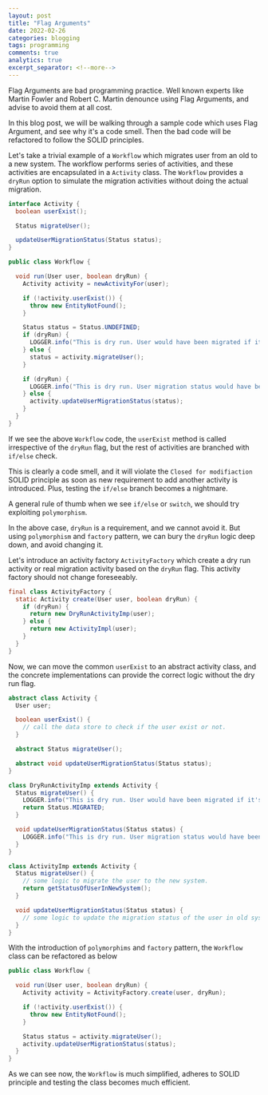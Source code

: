 ```yaml
---
layout: post 
title: "Flag Arguments"
date: 2022-02-26 
categories: blogging 
tags: programming
comments: true 
analytics: true 
excerpt_separator: <!--more-->
---
```


Flag Arguments are bad programming practice. Well known experts like Martin Fowler and Robert C. Martin denounce using
Flag Arguments, and advise to avoid them at all cost.

In this blog post, we will be walking through a sample code which uses Flag Argument, and see why it's a code smell.
Then the bad code will be refactored to follow the SOLID principles.

<!--more-->

Let's take a trivial example of a `Workflow` which migrates user from an old to a new system. The workflow performs
series of activities, and these activities are encapsulated in a `Activity` class. The `Workflow` provides a `dryRun`
option to simulate the migration activities without doing the actual migration.

```java
interface Activity {
  boolean userExist();

  Status migrateUser();

  updateUserMigrationStatus(Status status);
}

public class Workflow {

  void run(User user, boolean dryRun) {
    Activity activity = newActivityFor(user);

    if (!activity.userExist()) {
      throw new EntityNotFound();
    }

    Status status = Status.UNDEFINED;
    if (dryRun) {
      LOGGER.info("This is dry run. User would have been migrated if it's an actual run");
    } else {
      status = activity.migrateUser();
    }

    if (dryRun) {
      LOGGER.info("This is dry run. User migration status would have been updated if it's an actual run");
    } else {
      activity.updateUserMigrationStatus(status);
    }
  }
}
```

If we see the above `Workflow` code, the `userExist` method is called irrespective of the `dryRun` flag, but the rest of
activities are branched with `if/else` check.

This is clearly a code smell, and it will violate the `Closed for modifiaction` SOLID principle as soon as new
requirement to add another activity is introduced. Plus, testing the `if/else` branch becomes a nightmare.

A general rule of thumb when we see `if/else` or `switch`, we should try exploiting `polymorphism`.

In the above case, `dryRun` is a requirement, and we cannot avoid it. But using `polymorphism` and `factory` pattern, we
can bury the `dryRun` logic deep down, and avoid changing it.

Let's introduce an activity factory `ActivityFactory` which create a dry run activity or real migration activity based
on the `dryRun` flag. This activity factory should not change foreseeably.

```java
final class ActivityFactory {
  static Activity create(User user, boolean dryRun) {
    if (dryRun) {
      return new DryRunActivityImp(user);
    } else {
      return new ActivityImpl(user);
    }
  }
} 
```

Now, we can move the common `userExist` to an abstract activity class, and the concrete implementations can provide the
correct logic without the dry run flag.

```java
abstract class Activity {
  User user;

  boolean userExist() {
    // call the data store to check if the user exist or not. 
  }

  abstract Status migrateUser();

  abstract void updateUserMigrationStatus(Status status);
}
```

```java
class DryRunActivityImp extends Activity {
  Status migrateUser() {
    LOGGER.info("This is dry run. User would have been migrated if it's an actual run");
    return Status.MIGRATED;
  }

  void updateUserMigrationStatus(Status status) {
    LOGGER.info("This is dry run. User migration status would have been updated if it's an actual run");
  }
}
```

```java
class ActivityImp extends Activity {
  Status migrateUser() {
    // some logic to migrate the user to the new system.
    return getStatusOfUserInNewSystem();
  }

  void updateUserMigrationStatus(Status status) {
    // some logic to update the migration status of the user in old system. 
  }
}
```

With the introduction of `polymorphims` and `factory` pattern, the `Workflow` class can be refactored as below

```java
public class Workflow {

  void run(User user, boolean dryRun) {
    Activity activity = ActivityFactory.create(user, dryRun);

    if (!activity.userExist()) {
      throw new EntityNotFound();
    }

    Status status = activity.migrateUser();
    activity.updateUserMigrationStatus(status);
  }
}
```

As we can see now, the `Workflow` is much simplified, adheres to SOLID principle and testing the class becomes much
efficient. 


